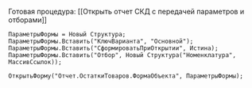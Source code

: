 Готовая процедура: [[Открыть отчет СКД с передачей параметров и отборами]]

```bsl
ПараметрыФормы = Новый Структура;
ПараметрыФормы.Вставить("КлючВарианта", "Основной");
ПараметрыФормы.Вставить("СформироватьПриОткрытии", Истина);
ПараметрыФормы.Вставить("Отбор", Новый Структура("Номенклатура", МассивСсылок));

ОткрытьФорму("Отчет.ОстаткиТоваров.ФормаОбъекта", ПараметрыФормы);
```